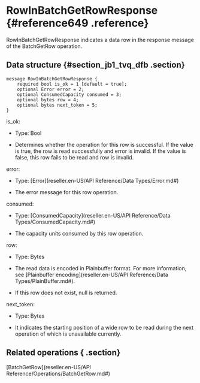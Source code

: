 # RowInBatchGetRowResponse {#reference649 .reference}

RowInBatchGetRowResponse indicates a data row in the response message of the BatchGetRow operation.

## Data structure {#section_jb1_tvq_dfb .section}

```language-xml
message RowInBatchGetRowResponse {
    required bool is_ok = 1 [default = true];
    optional Error error = 2;
    optional ConsumedCapacity consumed = 3;
    optional bytes row = 4; 
	optional bytes next_token = 5;
}

```

is\_ok:

-   Type: Bool

-   Determines whether the operation for this row is successful. If the value is true, the row is read successfully and error is invalid. If the value is false, this row fails to be read and row is invalid.


error:

-   Type: [Error](reseller.en-US/API Reference/Data Types/Error.md#)

-   The error message for this row operation.


consumed:

-   Type: [ConsumedCapacity](reseller.en-US/API Reference/Data Types/ConsumedCapacity.md#) 

-   The capacity units consumed by this row operation.


row:

-   Type: Bytes

-   The read data is encoded in Plainbuffer format. For more information, see [Plainbuffer encoding](reseller.en-US/API Reference/Data Types/PlainBuffer.md#).

-   If this row does not exist, null is returned.


next\_token:

-   Type: Bytes

-   It indicates the starting position of a wide row to be read during the next operation of which is unavailable currently.


## Related operations { .section}

 [BatchGetRow](reseller.en-US/API Reference/Operations/BatchGetRow.md#) 


